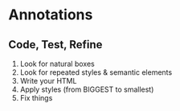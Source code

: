 # Annotations

## Code, Test, Refine

1. Look for natural boxes
1. Look for repeated styles & semantic elements
1. Write your HTML
1. Apply styles (from BIGGEST to smallest)
1. Fix things
